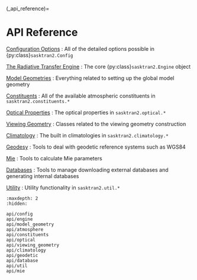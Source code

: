 (_api_reference)=
# API Reference

[Configuration Options](api/config)
: All of the detailed options possible in {py:class}`sasktran2.Config`

[The Radiative Transfer Engine](api/engine)
: The core {py:class}`sasktran2.Engine` object

[Model Geometries](api/model_geometry.rst)
: Everything related to setting up the global model geometry

[Constituents](api/constituents.rst)
: All of the available atmospheric constituents in `sasktran2.constituents.*`

[Optical Properties](api/optical.md)
: The optical properties in `sasktran2.optical.*`

[Viewing Geometry](api/viewing_geometry.rst)
: Classes related to the viewing geometry construction

[Climatology](api/climatology.rst)
: The built in climatologies in `sasktran2.climatology.*`

[Geodesy](api/geodetic.md)
: Tools to deal with geodetic reference systems such as WGS84

[Mie](api/mie.md)
: Tools to calculate Mie parameters

[Databases](api/database.md)
: Tools to manage downloading external databases and generating internal databases

[Utility](api/util.rst)
: Utility functionality in `sasktran2.util.*`

```{toctree}
:maxdepth: 2
:hidden:

api/config
api/engine
api/model_geometry
api/atmosphere
api/constituents
api/optical
api/viewing_geometry
api/climatology
api/geodetic
api/database
api/util
api/mie
```
